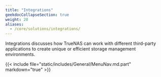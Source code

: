 ```yaml
---
title: "Integrations"
geekdocCollapseSection: true
weight: 20
aliases:
  - /core/solutions/integrations/
---
```


Integrations discusses how TrueNAS can work with different third-party applications to create unique or efficient storage management environments.

{{< include file="static/includes/General/MenuNav.md.part" markdown="true" >}}